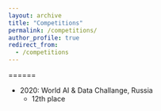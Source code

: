 ```yaml
---
layout: archive
title: "Competitions"
permalink: /competitions/
author_profile: true
redirect_from:
  - /competitions
---
```


======
* 2020: World AI & Data Challange, Russia
  * 12th place

